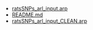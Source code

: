 - [ratsSNPs_arl_input.arp](ratsSNPs_arl_input.arp)
- [README.md](README.md)
- [ratsSNPs_arl_input_CLEAN.arp](ratsSNPs_arl_input_CLEAN.arp)
